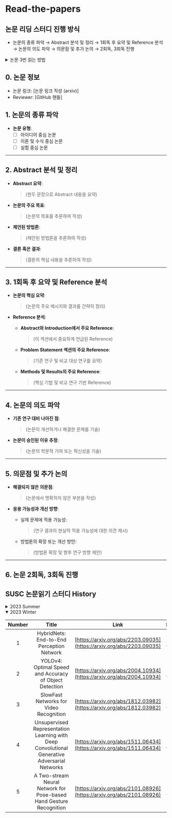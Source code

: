 # Read-the-papers

## 논문 리딩 스터디 진행 방식
- 논문의 종류 파악 → Abstract 분석 및 정리 → 1회독 후 요약 및 Reference 분석  → 논문의 의도 파악 → 의문점 및 추가 논의 → 2회독, 3회독 진행

<details>
    <summary>논문 3번 읽는 방법</summary>

#### [How to Read a Paper](https://svr-sk818-web.cl.cam.ac.uk/keshav/papers/07/paper-reading.pdf)

### 1회독: 큰 아이디어만 가져가자
1. **Title, Abstract, Introduction**  
   - 제목, 초록, 서론을 주의 깊게 읽는다.
2. **각 섹션의 제목 확인**  
   - 논문의 전체 구조를 파악하기 위해 각 섹션 제목을 살펴본다.
3. **수학적인 부분 대략 확인**  
   - (만약 있다면) 수학적 내용이나 이론적 배경을 대충 읽고 어떤 기반이 사용되었는지 생각해본다.
4. **Conclusion**  
   - 결론을 읽어 논문의 최종적인 메시지를 이해한다.
5. **Reference 확인**  
   - 참고문헌을 훑어보고, 이전에 읽어본 논문이 있는지 확인한다.


### 2회독: 장표 분석, 레퍼런스 확장 가능성 체크
1. **그림, 다이어그램, 삽화 분석**  
   - 그림, 다이어그램, 그래프를 주의 깊게 살펴본다. 특히 그래프에 신경 써서 내용을 파악한다.
2. **참고문헌 표시**  
   - 참고문헌 중 나중에 읽을 만한 논문을 표시한다. (논문의 배경을 배우는 데 유용)
3. **세세한 증명은 무시**  
   - 증명과 같은 세세한 부분은 이 단계에서는 무시한다.


### 3회독: 구현 가능할 정도로 세세한 이해
1. **증명 부분 이해 및 구현**  
   - 논문의 증명 부분을 깊이 이해하고, 필요하면 이를 구현해본다.

</details>

## 0. 논문 정보
- 논문 링크: [논문 링크 작성 (arxiv)]
- Reviewer: [GitHub 핸들]

## 1. 논문의 종류 파악
- **논문 유형**:  
  - [ ] 아이디어 중심 논문  
  - [ ] 이론 및 수식 중심 논문  
  - [ ] 실험 중심 논문  

---

## 2. Abstract 분석 및 정리

- **Abstract 요약**:  
  > (한두 문장으로 Abstract 내용을 요약)

- **논문의 주요 목표**:  
  > (논문의 목표를 추론하여 작성)  

- **제안된 방법론**:  
  > (제안된 방법론을 추론하여 작성)  

- **결론 혹은 결과**:  
  > (결론의 핵심 내용을 추론하여 작성)  

---

## 3. 1회독 후 요약 및 Reference 분석
- **논문의 핵심 요약**:  
  > (논문의 주요 메시지와 결과를 간략히 정리)

- **Reference 분석**:  
  - **Abstract와 Introduction에서 주요 Reference**:  
    > (이 섹션에서 중요하게 언급된 Reference)  
  - **Problem Statement 섹션의 주요 Reference**:  
    > (기존 연구 및 비교 대상 연구를 요약)  
  - **Methods 및 Results의 주요 Reference**:  
    > (핵심 기법 및 비교 연구 기반 Reference)  

---

## 4. 논문의 의도 파악
- **기존 연구 대비 나아진 점**:  
  > (논문이 개선하거나 해결한 문제를 기술)  

- **논문이 승인된 이유 추정**:  
  > (논문의 학문적 기여 또는 혁신성을 기술)

---

## 5. 의문점 및 추가 논의
- **해결되지 않은 의문점**:  
  > (논문에서 명확하지 않은 부분을 작성)  

- **응용 가능성과 개선 방향**:  
  - 실제 문제에 적용 가능성:  
    > (연구 결과의 현실적 적용 가능성에 대한 의견 제시)  
  - 방법론의 확장 또는 개선 방안:  
    > (방법론 확장 및 향후 연구 방향 제안)  

---

## 6. 논문 2회독, 3회독 진행


## SUSC 논문읽기 스터디 History
<details>
    <summary>2023 Summer</summary>
    
|Number|Title|Link|Github|
|:---:|:---:|:---:|:---:|
|1|ARviz – An Augmented Reality-enabled Visualization Platform for ROS Applications|https://arxiv.org/abs/2110.15521|[qor6](https://github.com/qor6)|
|2|Development of Fake News Model using Machine Learning through Natural Language Processing|https://arxiv.org/abs/2201.07489|[Seungwon62](https://github.com/Seungwon62)|
|3|NerfDiff: Single-image View Synthesis with NeRF-guided Distillation from 3D-aware Diffusion|https://arxiv.org/abs/2302.10109|[choo121600](https://github.com/choo121600)|
|4|Semantic-SAM: Segment and Recognize Anything at Any Granularity|https://arxiv.org/pdf/2307.04767v1.pdf|[rnjswn](https://github.com/rnjswn)|
|5|Zeus: Understanding and Optimizing GPU Energy Consumption of DNN Training|https://arxiv.org/abs/2208.06102|[hemham](https://github.com/hemham)|
|6|TVM: An Automated End-to-End Optimizing Compiler for Deep Learning|https://arxiv.org/abs/1802.04799|[cpprhtn](https://github.com/cpprhtn)|
|7|Magic123: One Image to High-Quality 3D Object Generation Using Both 2D and 3D Diffusion Priors|https://arxiv.org/abs/2306.17843|[hemham](https://github.com/hemham)|
|8|Implicit Occupancy Flow Fields for Perception and Prediction in Self-Driving|https://arxiv.org/abs/2308.01471|[rnjswn](https://github.com/rnjswn)|
|9|h2oGPT: Democratizing Large Language Models|https://arxiv.org/pdf/2306.08161v2.pdf|[Seungwon62](https://github.com/Seungwon62)|
</details>

<details open>
    <summary>2023 Winter</summary>
    
|Number|Title|Link|Name|
|:---:|:---:|:---:|:---:|
|1|HybridNets: End-to-End Perception Network|[https://arxiv.org/abs/2203.09035](https://arxiv.org/abs/2203.09035)|[권현주](https://github.com/rnjswn)|
|2|YOLOv4: Optimal Speed and Accuracy of Object Detection|[https://arxiv.org/abs/2004.10934](https://arxiv.org/abs/2004.10934)|[오승연](https://github.com/syeony)|
|3|SlowFast Networks for Video Recognition|[https://arxiv.org/abs/1812.03982](https://arxiv.org/abs/1812.03982)|[김주연](https://github.com/KJY477)|
|4|Unsupervised Representation Learning with Deep Convolutional Generative Adversarial Networks|[https://arxiv.org/abs/1511.06434](https://arxiv.org/abs/1511.06434)|[김건호](https://github.com/secripite)|
|5|A Two-stream Neural Network for Pose-based Hand Gesture Recognition|[https://arxiv.org/abs/2101.08926](https://arxiv.org/abs/2101.08926)|[최담록](https://github.com/secripite)|
</details>





